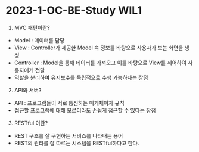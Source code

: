 # 2023-1-OC-BE-Study WIL1

1. MVC 패턴이란?

- Model : 데이터를 담당
- View : Controller가 제공한 Model 속 정보를 바탕으로 사용자가 보는 화면을 생성
- Controller : Model을 통해 데이터를 가져오고 이를 바탕으로 View를 제어하여 사용자에게 전달
- 역할을 분리하여 유지보수를 독립적으로 수행 가능하다는 장점

2. API와 서버? 

- API : 프로그램들이 서로 통신하는 매개체이자 규칙
- 접근할 프로그램에 대해 모르더라도 손쉽게 접근할 수 있다는 장점

3. RESTful 이란?

- REST 구조를 잘 구현하는 서비스를 나타내는 용어
- REST의 원리를 잘 따르는 시스템을 RESTful하다고 한다.

